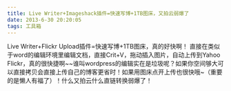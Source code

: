 ```yaml
---
title: Live Writer+Imageshack插件=快速写博+1TB图床，又拍云弱爆了
date: 2013-6-30 20:20:05
tags: 工具箱
---
```

Live Writer+Flickr Upload插件=快速写博+1TB图床，真的好快啊！ 直接在类似于word的编辑环境里编辑文档，直接Crit+V，拖动插入图片，自动上传到Yahoo Flickr，真的很快捷啊~~谁叫wordpress的编辑实在是垃圾呢？如果你空间够大可以直接拷贝会直接上传自己的博客更省时！如果用图床点开上传也很快哦~（重要的是懒人有福了）！什么又拍云什么直链转换弱爆了！